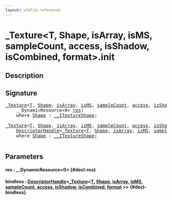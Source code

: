 ```yaml
---
layout: stdlib-reference
---
```


# \_Texture\<T, Shape, isArray, isMS, sampleCount, access, isShadow, isCombined, format\>\.init

## Description





## Signature 

<pre>
<a href="/stdlib-reference/types/0texture-01/index" class="code_type">_Texture</a>&lt;<a href="/stdlib-reference/types/0texture-01/index#typeparam-T" class="code_type">T</a>, <a href="/stdlib-reference/types/0texture-01/index#typeparam-Shape" class="code_type">Shape</a>, <a href="/stdlib-reference/types/0texture-01/index#decl-isArray" class="code_var">isArray</a>, <a href="/stdlib-reference/types/0texture-01/index#decl-isMS" class="code_var">isMS</a>, <a href="/stdlib-reference/types/0texture-01/index#decl-sampleCount" class="code_var">sampleCount</a>, <a href="/stdlib-reference/types/0texture-01/index#decl-access" class="code_var">access</a>, <a href="/stdlib-reference/types/0texture-01/index#decl-isShadow" class="code_var">isShadow</a>, <a href="/stdlib-reference/types/0texture-01/index#decl-isCombined" class="code_var">isCombined</a>, <a href="/stdlib-reference/types/0texture-01/index#decl-format" class="code_var">format</a>&gt;.<a href="/stdlib-reference/types/0texture-01/init">init</a>(
    __DynamicResource&lt;0&gt; <a href="/stdlib-reference/types/0texture-01/init#decl-res" class="code_param">res</a>)
    <span class='code_keyword'>where</span> <a href="/stdlib-reference/types/0texture-01/index#typeparam-Shape" class="code_type">Shape</a> : <a href="/stdlib-reference/interfaces/0_itextureshape-023a/index" class="code_type">__ITextureShape</a>;

<a href="/stdlib-reference/types/0texture-01/index" class="code_type">_Texture</a>&lt;<a href="/stdlib-reference/types/0texture-01/index#typeparam-T" class="code_type">T</a>, <a href="/stdlib-reference/types/0texture-01/index#typeparam-Shape" class="code_type">Shape</a>, <a href="/stdlib-reference/types/0texture-01/index#decl-isArray" class="code_var">isArray</a>, <a href="/stdlib-reference/types/0texture-01/index#decl-isMS" class="code_var">isMS</a>, <a href="/stdlib-reference/types/0texture-01/index#decl-sampleCount" class="code_var">sampleCount</a>, <a href="/stdlib-reference/types/0texture-01/index#decl-access" class="code_var">access</a>, <a href="/stdlib-reference/types/0texture-01/index#decl-isShadow" class="code_var">isShadow</a>, <a href="/stdlib-reference/types/0texture-01/index#decl-isCombined" class="code_var">isCombined</a>, <a href="/stdlib-reference/types/0texture-01/index#decl-format" class="code_var">format</a>&gt;.<a href="/stdlib-reference/types/0texture-01/init">init</a>(
    <a href="/stdlib-reference/types/descriptorhandle-0a/index" class="code_type">DescriptorHandle</a>&lt;<a href="/stdlib-reference/types/0texture-01/index" class="code_type">_Texture</a>&lt;<a href="/stdlib-reference/types/0texture-01/index#typeparam-T" class="code_type">T</a>, <a href="/stdlib-reference/types/0texture-01/index#typeparam-Shape" class="code_type">Shape</a>, <a href="/stdlib-reference/types/0texture-01/index#decl-isArray" class="code_var">isArray</a>, <a href="/stdlib-reference/types/0texture-01/index#decl-isMS" class="code_var">isMS</a>, <a href="/stdlib-reference/types/0texture-01/index#decl-sampleCount" class="code_var">sampleCount</a>, <a href="/stdlib-reference/types/0texture-01/index#decl-access" class="code_var">access</a>, <a href="/stdlib-reference/types/0texture-01/index#decl-isShadow" class="code_var">isShadow</a>, <a href="/stdlib-reference/types/0texture-01/index#decl-isCombined" class="code_var">isCombined</a>, <a href="/stdlib-reference/types/0texture-01/index#decl-format" class="code_var">format</a>&gt;&gt; <a href="/stdlib-reference/types/0texture-01/init#decl-bindless" class="code_param">bindless</a>)
    <span class='code_keyword'>where</span> <a href="/stdlib-reference/types/0texture-01/index#typeparam-Shape" class="code_type">Shape</a> : <a href="/stdlib-reference/interfaces/0_itextureshape-023a/index" class="code_type">__ITextureShape</a>;

</pre>

## Parameters

#### res  : \_\_DynamicResource\<0\> {#decl-res}
#### bindless  : [DescriptorHandle](/stdlib-reference/types/descriptorhandle-0a/index)\<[\_Texture](/stdlib-reference/types/0texture-01/index)\<[T](/stdlib-reference/types/0texture-01/index#typeparam-T), [Shape](/stdlib-reference/types/0texture-01/index#typeparam-Shape), [isArray](/stdlib-reference/types/0texture-01/index#decl-isArray), [isMS](/stdlib-reference/types/0texture-01/index#decl-isMS), [sampleCount](/stdlib-reference/types/0texture-01/index#decl-sampleCount), [access](/stdlib-reference/types/0texture-01/index#decl-access), [isShadow](/stdlib-reference/types/0texture-01/index#decl-isShadow), [isCombined](/stdlib-reference/types/0texture-01/index#decl-isCombined), [format](/stdlib-reference/types/0texture-01/index#decl-format) \>\> {#decl-bindless}

